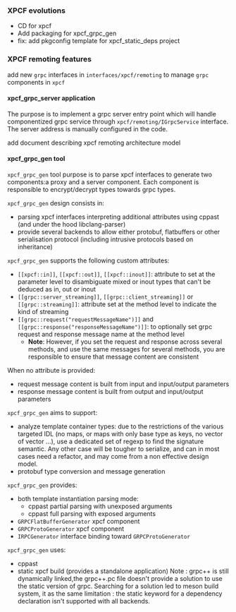 ### XPCF evolutions
- CD for xpcf
- Add packaging for xpcf_grpc_gen
- fix: add pkgconfig template for xpcf_static_deps project

### XPCF remoting features
add new ```grpc``` interfaces in ```interfaces/xpcf/remoting``` to manage ```grpc``` components in ```xpcf```

#### xpcf\_grpc\_server application
The purpose is to implement a grpc server entry point which will handle componentized grpc service through ```xpcf/remoting/IGrpcService``` interface. The server address is manually configured in the code.

add document describing xpcf remoting architecture model

#### xpcf\_grpc\_gen tool
```xpcf_grpc_gen``` tool purpose is to parse xpcf interfaces to generate two components:a proxy and a server component. Each component is responsible to encrypt/decrypt types towards grpc types.

```xpcf_grpc_gen``` design consists in:

- parsing xpcf interfaces interpreting additional attributes using cppast (and under the hood libclang-parser)
- provide several backends to allow either protobuf, flatbuffers or other serialisation protocol (including intrusive protocols based on inheritance)

```xpcf_grpc_gen``` supports the following custom attributes:

- ```[[xpcf::in]]```, ```[[xpcf::out]]```, ```[[xpcf::inout]]```: attribute to set at the parameter level to disambiguate mixed or inout types that can't be deduced as in, out or inout
- ```[[grpc::server_streaming]]```, ```[[grpc::client_streaming]]``` or ```[[grpc::streaming]]```: attribute set at the method level to indicate the kind of streaming
- ```[[grpc::request("requestMessageName")]]``` and ```[[grpc::response("responseMessageName")]]```: to optionally set grpc request and response message name at the method level
	- **Note**: However, if you set the request and response across several methods, and use the same messages for several methods, you are responsible to ensure that message content are consistent

When no attribute is provided:

- request message content is built from input and input/output parameters
- response message content is built from output and input/output parameters

```xpcf_grpc_gen``` aims to support:

- analyze template container types: due to the restrictions of the various targeted IDL (no maps, or maps with only base type as keys, no vector of vector ...), use a dedicated set of regexp to find the signature semantic. Any other case will be tougher to serialize, and can in most cases need a refactor, and may come from a non effective design model.
- protobuf type conversion and message generation

```xpcf_grpc_gen``` provides:

- both template instantiation parsing mode:
	- cppast partial parsing with unexposed arguments
	- cppast full parsing with exposed arguments
- ```GRPCFlatBufferGenerator``` xpcf component
- ```GRPCProtoGenerator``` xpcf component
- ```IRPCGenerator``` interface binding toward ```GRPCProtoGenerator```

```xpcf_grpc_gen``` uses:

- cppast
- static xpcf build (provides a standalone application)
Note : grpc++ is still dynamically linked,the grpc++.pc file doesn't provide a solution to use the static version of grpc. Searching for a solution led to meson build system, it as the same limitation : the static keyword for a dependency declaration isn't supported with all backends.


